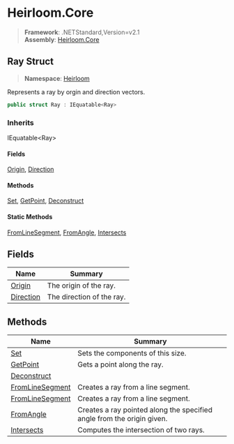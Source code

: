 # Heirloom.Core

> **Framework**: .NETStandard,Version=v2.1  
> **Assembly**: [Heirloom.Core][0]  

## Ray Struct

> **Namespace**: [Heirloom][0]  

Represents a ray by orgin and direction vectors.

```cs
public struct Ray : IEquatable<Ray>
```

### Inherits

IEquatable\<Ray>

#### Fields

[Origin][1], [Direction][2]

#### Methods

[Set][3], [GetPoint][4], [Deconstruct][5]

#### Static Methods

[FromLineSegment][6], [FromAngle][7], [Intersects][8]

## Fields

| Name           | Summary                   |
|----------------|---------------------------|
| [Origin][1]    | The origin of the ray.    |
| [Direction][2] | The direction of the ray. |

## Methods

| Name                 | Summary                                                                |
|----------------------|------------------------------------------------------------------------|
| [Set][3]             | Sets the components of this size.                                      |
| [GetPoint][4]        | Gets a point along the ray.                                            |
| [Deconstruct][5]     |                                                                        |
| [FromLineSegment][6] | Creates a ray from a line segment.                                     |
| [FromLineSegment][6] | Creates a ray from a line segment.                                     |
| [FromAngle][7]       | Creates a ray pointed along the specified angle from the origin given. |
| [Intersects][8]      | Computes the intersection of two rays.                                 |

[0]: ../../Heirloom.Core.md
[1]: Ray/Origin.md
[2]: Ray/Direction.md
[3]: Ray/Set.md
[4]: Ray/GetPoint.md
[5]: Ray/Deconstruct.md
[6]: Ray/FromLineSegment.md
[7]: Ray/FromAngle.md
[8]: Ray/Intersects.md
